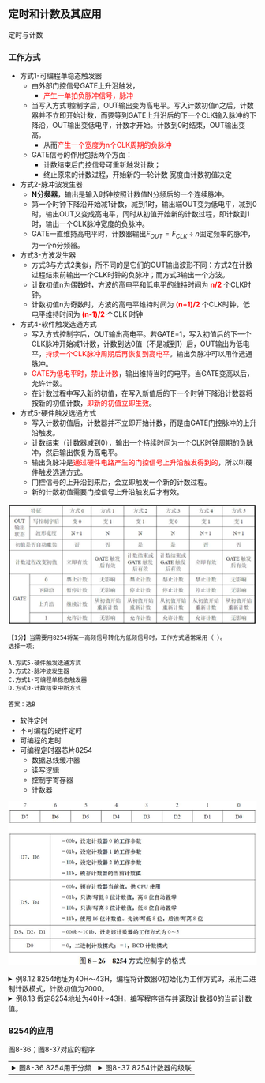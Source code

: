 ## 定时和计数及其应用

定时与计数

### 工作方式

- 方式1-可编程单稳态触发器
  - 由外部门控信号GATE上升沿触发，
    - <font color=red>产生一单拍负脉冲信号，脉冲</font>
  - 当写入方式1控制字后，OUT输出变为高电平。写入计数初值n之后，计数器并不立即开始计数，而要等到GATE上升沿后的下一个CLK输入脉冲的下降沿，OUT输出变低电平，计数才开始。计数到0时结束，OUT输出变高，
    - 从而<font color=red>产生一个宽度为n个CLK周期的负脉冲</font>
  - GATE信号的作用包括两个方面：
    - 计数结束后门控信号可重新触发计数；
    - 终止原来的计数过程，开始新的一轮计数
宽度由计数初值决定
- 方式2-脉冲波发生器
  - **N分频器**，输出是输入时钟按照计数值N分频后的一个连续脉冲。
  - 第一个时钟下降沿开始减1计数，减到1时，输出端OUT变为低电平，减到0时，输出OUT又变成高电平，同时从初值开始新的计数过程，即计数到1时，输出一个CLK脉冲宽度的负脉冲。
  - GATE一直维持高电平时，计数器输出$F_{OUT}=F_{CLK}÷n$固定频率的脉冲，为一个n分频器。
- 方式3-方波发生器
  - 方式3与方式2类似，所不同的是它们的OUT输出波形不同：方式2在计数过程结束前输出一个CLK时钟的负脉冲；而方式3输出一个方波。
  - 计数初值n为偶数时，方波的高电平和低电平的维持时间为 <font color=red>**n/2**</font> 个CLK时钟。
  - 计数初值n为奇数时，方波的高电平维持时间为 <font color=red>**(n+1)/2**</font> 个CLK时钟，低电平维持时间为 <font color=red>**(n-1)/2**</font> 个CLK 时钟
- 方式4-软件触发选通方式
  - 写入方式控制字后，OUT输出高电平。若GATE=1，写入初值后的下一个CLK脉冲开始减1计数，计数到达0值（不是减到1）后，OUT输出为低电平，<font color=red>持续一个CLK脉冲周期后再恢复到高电平</font>。输出负脉冲可以用作选通脉冲。
  - <font color=red>GATE为低电平时，禁止计数</font>，输出维持当时的电平。当GATE变高以后，允许计数。
  - 在计数过程中写入新的初值，在写入新值后的下一个时钟下降沿计数器将按新的初值计数，<font color=red>即新的初值立即生效</font>。
- 方式5-硬件触发选通方式
  - 写入计数初值后，计数器并不立即开始计数，而是由GATE门控脉冲的上升沿触发。
  - 计数结束（计数器减到0），输出一个持续时间为一个CLK时钟周期的负脉冲，然后输出恢复为高电平。
  - 输出负脉冲是<font color=red>通过硬件电路产生的门控信号上升沿触发得到的</font>，所以叫硬件触发选通方式。
  - 门控信号的上升沿到来后，会立即触发一个新的计数过程。
  - 新的计数初值需要门控信号上升沿触发后才有效。

![六种工作方式总结](六种工作方式总结.png)

```markdown
【1分】当需要用8254将某一高频信号转化为低频信号时，工作方式通常采用（ ）。
选择一项:

A.方式5-硬件触发选通方式
B.方式2-脉冲波发生器
C.方式1-可编程单稳态触发器
D.方式0-计数结束中断方式

答案：选B
```

- 软件定时
- 不可编程的硬件定时
- 可编程的定时
- 可编程定时器芯片8254
  - 数据总线缓冲器
  - 读写逻辑
  - 控制字寄存器
  - 计数器

![8254控制字格式](8254控制字格式.png)


<details>
<summary>例8.12 8254地址为40H～43H，编程将计数器0初始化为工作方式3，采用二进制计数模式，计数初值为2000。</summary>

解答：控制口的地址为43H，计数器初值为2000，即07D0H，两个字节，需要采用十六位计数，由上图可知，控制字的格式为00110110B=36H，所以程序为：

```assembly
MOV AL, 36H
OUT 43H, AL     ; 控制字写入控制口
MOV AL, 0D0H    ; 计数器初值低字节
OUT 40H, AL     ; 写入计数器0低字节
MOV AL, 07H     ; 计数器初值高字节
OUT 40H, AL     ; 写入计数器0高字节
```

如果采用BCD计数，2000的BCD为2000H那么程序为：

```assembly
MOV AL, 00110111B
OUT 43H, AL     ; 控制字写入控制口
MOV AL, 00H    ; 计数器初值低字节
OUT 40H, AL     ; 写入计数器0低字节
MOV AL, 20H     ; 计数器初值高字节
OUT 40H, AL     ; 写入计数器0高字节
```

</details>


<details>
<summary>例8.13 假定8254地址为40H～43H，编写程序锁存并读取计数器0的当前计数值。</summary>

控制字地址为43H，读写逻辑地址为40H，计数器0地址为40H，计数器1地址为41H，计数器2地址为42H，控制字为00000110B=06H，所以程序为：

```assembly
MOV AL, 06H
OUT 43H, AL     ; 控制字写入控制口
IN AL, 40H      ; 读取计数器0低字节
MOV AH, AL      ; 保存低字节
IN AL, 40H      ; 读取计数器0高字节
XCHG AL, AH     ; 交换高低字节
```

</details>

### 8254的应用

图8-36；图8-37对应的程序

<table>
<tr>
<td colspan="1">
<details>
<summary>图8-36 8254用于分频</summary>

![8254用于分频](8254用于分频.png)

**分频**：提供一个频率为10kHz的时钟信号，要求每隔100ms采集一次 数 据 。 对 于 一 个 1 0 k H z 时 钟 信 号 ， 其 周 期 为1/10kHz=0.0001s=0.1ms。需要对它进行分频，生成一个周期为100ms的信号，频率为10Hz。计数值1000。

对8253的初始化程序如下：

```assembly
MOV DX, 203H        ; 控制字端口地址
MOV AL, 00110100B   ; D7,D6=00B，选择计数器0；D5,D4=11B，十六位计数；D3~D1=010B，方式2；D0=0B，二进制计数
OUT DX, AL          ; 控制字写入控制字端口
MOV DX, 200H        ; 计数器0端口地址
MOV AL, 0E8H        ; 计数器0初值低字节 1000=03E8H
OUT DX, AL          ; 计数器0初值低字节写入计数器0端口
MOV AL, 03H         ; 计数器0初值高字节
OUT DX, AL          ; 计数器0初值高字节写入计数器0端口
```
</details>    
<td colspan="1">
<details>
<summary>图8-37 8254计数器的级联</summary>

![8254计数器的级联](8254计数器的级联.png)

**级联**：输入脉冲频率为10kHz，要产生周期为100s的定时信号（频率为0.01Hz），那么分频系数N为10k/0.01 =1000000。而计数器的最大计数范围为65536，通过一个计数器不能完成所要求的分频。此时可以将2个计数器进行级联。计数初值应该满足条件：N = N1×N2

这里N1=4000,N2=250，采用方式3，初始化程序如下：

```assembly
MOV DX, 203H        ; 控制字端口地址
MOV AL, 00110111B   ; D7,D6=00B，选择计数器0；D5,D4=11B，十六位计数；D3~D1=011B，方式3；D0=1B，BCD计数
OUT DX, AL          ; 控制字写入控制字端口
MOV AL, 01110111B   ; D7,D6=01B，选择计数器1；
OUT DX, AL          ; 控制字写入控制字端口
MOV DX, 200H        ; 计数器0端口地址
MOV AL, 00H         ; 计数器0初值低字节 4000的BCD为4000H
OUT DX, AL          ; 计数器0初值低字节写入计数器0端口
MOV AL, 40H         ; 计数器0初值高字节
OUT DX, AL          ; 计数器0初值高字节写入计数器0端口
MOV DX, 201H        ; 计数器1端口地址
MOV AL, 50H         ; 计数器1初值低字节 250的BCD为0250H
OUT DX, AL          ; 计数器1初值低字节写入计数器1端口
MOV AL, 02H         ; 计数器1初值高字节
OUT DX, AL          ; 计数器1初值高字节写入计数器1端口
```

</details>    
</td>
</td>
</table>